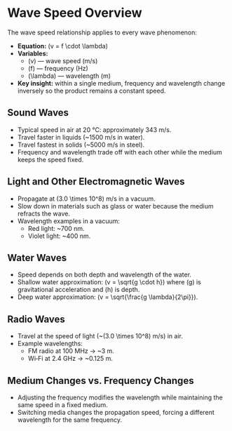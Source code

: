 # Wave Speed Overview

The wave speed relationship applies to every wave phenomenon:

- **Equation:** \(v = f \cdot \lambda\)
- **Variables:**
  - \(v\) — wave speed (m/s)
  - \(f\) — frequency (Hz)
  - \(\lambda\) — wavelength (m)
- **Key insight:** within a single medium, frequency and wavelength change
  inversely so the product remains a constant speed.

## Sound Waves

- Typical speed in air at 20 °C: approximately 343 m/s.
- Travel faster in liquids (~1500 m/s in water).
- Travel fastest in solids (~5000 m/s in steel).
- Frequency and wavelength trade off with each other while the medium keeps the
  speed fixed.

## Light and Other Electromagnetic Waves

- Propagate at \(3.0 \times 10^8\) m/s in a vacuum.
- Slow down in materials such as glass or water because the medium refracts the
  wave.
- Wavelength examples in a vacuum:
  - Red light: ~700 nm.
  - Violet light: ~400 nm.

## Water Waves

- Speed depends on both depth and wavelength of the water.
- Shallow water approximation: \(v = \sqrt{g \cdot h}\) where \(g\) is
  gravitational acceleration and \(h\) is depth.
- Deep water approximation: \(v = \sqrt{\frac{g \lambda}{2\pi}}\).

## Radio Waves

- Travel at the speed of light (~\(3.0 \times 10^8\) m/s) in air.
- Example wavelengths:
  - FM radio at 100 MHz → ~3 m.
  - Wi‑Fi at 2.4 GHz → ~0.125 m.

## Medium Changes vs. Frequency Changes

- Adjusting the frequency modifies the wavelength while maintaining the same
  speed in a fixed medium.
- Switching media changes the propagation speed, forcing a different wavelength
  for the same frequency.

